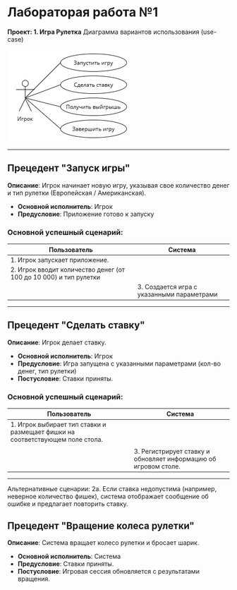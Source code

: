 # Лабораторая работа №1 #
**Проект: 1. Игра Рулетка**
Диаграмма вариантов использования (use-case)

![use-case.png](use-case.png)

---
## Прецедент "Запуск игры"
**Описание**: Игрок начинает новую игру, указывая свое количество денег и тип рулетки (Европейская / Американская).
- **Основной исполнитель**: Игрок
- **Предусловие**: Приложение готово к запуску

### Основной успешный сценарий:
| Пользователь                                              | Система                                    | 
|-----------------------------------------------------------|--------------------------------------------|
| 1. Игрок запускает приложение.                            |                                            | 
| 2. Игрок вводит количество денег (от 100 до 10 000) и тип рулетки | 	                                          |	
|                                                           | 3. Создается игра с указанными параметрами |
---

## Прецедент "Сделать ставку"
**Описание**: Игрок делает ставку.
- **Основной исполнитель**: Игрок
- **Предусловие**: Игра запущена с указанными параметрами (кол-во денег, тип рулетки)
- **Постусловие**: Ставки приняты.
  
### Основной успешный сценарий:
| Пользователь                                              | Система                                    | 
|-----------------------------------------------------------|--------------------------------------------|
| 1. Игрок выбирает тип ставки и размещает фишки на соответствующем поле стола.                           |                                            | 
|| 	                                          |	2.Проверяет допустимость ставки в соответствии с правилами выбранного вида рулетки.
|                                                           | 3. Регистрирует ставку и обновляет информацию об игровом столе.|
---
Альтернативные сценарии:
2а. Если ставка недопустима (например, неверное количество фишек), система отображает сообщение об ошибке и предлагает повторить ставку.

## Прецедент "Вращение колеса рулетки"
**Описание**: Система вращает колесо рулетки и бросает шарик.
- **Основной исполнитель**: Система
- **Предусловие**: Ставки приняты.
- **Постусловие**: Игровая сессия обновляется с результатами вращения.
